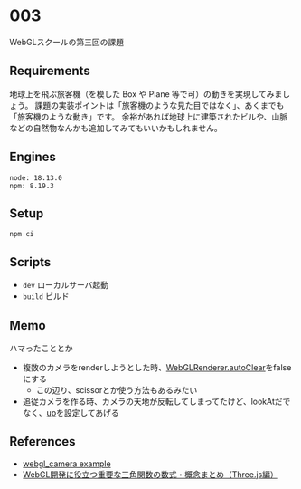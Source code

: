 # 003
WebGLスクールの第三回の課題

## Requirements
地球上を飛ぶ旅客機（を模した Box や Plane 等で可）の動きを実現してみましょう。
課題の実装ポイントは「旅客機のような見た目ではなく」、あくまでも「旅客機のような動き」です。
余裕があれば地球上に建築されたビルや、山脈などの自然物なんかも追加してみてもいいかもしれません。

## Engines
```
node: 18.13.0
npm: 8.19.3
```

## Setup
```
npm ci
```

## Scripts
- `dev` ローカルサーバ起動
- `build` ビルド

## Memo
ハマったこととか
- 複数のカメラをrenderしようとした時、[WebGLRenderer.autoClear](https://threejs.org/docs/#api/en/renderers/WebGLRenderer.autoClear)をfalseにする
  - この辺り、scissorとか使う方法もあるみたい
- 追従カメラを作る時、カメラの天地が反転してしまってたけど、lookAtだでなく、[up](https://threejs.org/docs/#api/en/core/Object3D.up)を設定してあげる

## References
- [webgl_camera example](https://threejs.org/examples/#webgl_camera)
- [WebGL開発に役立つ重要な三角関数の数式・概念まとめ（Three.js編）](https://ics.media/entry/10657/)
